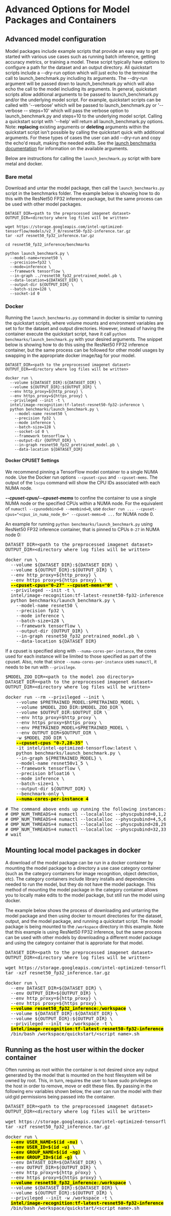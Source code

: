 # Advanced Options for Model Packages and Containers

## Advanced model configuration

Model packages include example scripts that provide an easy way to get started
with various use cases such as running batch inference, getting accuracy metrics,
or training a model. These script typically have options to configure a path for
the dataset and an output directory. All quickstart scripts include 
a --dry-run option which will just echo to the terminal the call to launch_benchmark.py 
including its arguments. The --dry-run argument will be passed down to launch_benchmark.py
which will also echo the call to the model including its arguments. In general, quickstart scripts 
allow additional arguments to be passed to launch_benchmark.py and/or the underlying model script.
For example, quickstart scripts can be called with '--verbose' which will be passed to 
launch_benchmark.py or '--verbose -- steps=10' which will pass the verbose option to 
launch_benchmark.py and steps=10 to the underlying model script. Calling a 
quickstart script with '--help' will return all launch_benchmark.py options. 
Note: __replacing__ existing arguments or __deleting__ arguments within the quickstart script
isn't possible by calling the quickstart quick with additional arguments. For these types of cases
the user can add --dry-run and copy the echo'd result, making the needed edits. See the 
[launch benchmarks documentation](LaunchBenchmark.md) for information on the available arguments. 

Below are instructions for calling the `launch_benchmark.py` script with
bare metal and docker.

### Bare metal

Download and untar the model package, then call the `launch_benchmarks.py`
script in the benchmarks folder. The example below is showing how to do
this with the ResNet50 FP32 inference package, but the same process
can be used with other model packages.

```
DATASET_DIR=<path to the preprocessed imagenet dataset>
OUTPUT_DIR=<directory where log files will be written>

wget https://storage.googleapis.com/intel-optimized-tensorflow/models/v2_7_0/resnet50-fp32-inference.tar.gz
tar -xzf resnet50_fp32_inference.tar.gz

cd resnet50_fp32_inference/benchmarks

python launch_benchmark.py \
  --model-name=resnet50 \
  --precision=fp32 \
  --mode=inference \
  --framework tensorflow \
  --in-graph ../resnet50_fp32_pretrained_model.pb \
  --data-location=${DATASET_DIR} \
  --output-dir ${OUTPUT_DIR} \
  --batch-size=128 \
  --socket-id 0
```

### Docker

Running the `launch_benchmarks.py` command in docker is similar to running
the quickstart scripts, where volume mounts and environment variables are set to
for the dataset and output directories. However, instead of having the
container execute the quickstart script, have it call
`python benchmarks/launch_benchmark.py` with your desired arguments. The
snippet below is showing how to do this using the ResNet50 FP32 inference
container, but the same process can be followed for other model usages by
swapping in the appropriate docker image/tag for your model.

```
DATASET_DIR=<path to the preprocessed imagenet dataset>
OUTPUT_DIR=<directory where log files will be written>

docker run \
  --volume ${DATASET_DIR}:${DATASET_DIR} \
  --volume ${OUTPUT_DIR}:${OUTPUT_DIR} \
  --env http_proxy=${http_proxy} \
  --env https_proxy=${https_proxy} \
  --privileged --init -t \
  intel/image-recognition:tf-latest-resnet50-fp32-inference \
  python benchmarks/launch_benchmark.py \
    --model-name resnet50 \
    --precision fp32 \
    --mode inference \
    --batch-size=128 \
    --socket-id 0 \
    --framework tensorflow \
    --output-dir {OUTPUT_DIR} \
    --in-graph resnet50_fp32_pretrained_model.pb \
    --data-location ${DATASET_DIR}
```

#### Docker CPUSET Settings

We recommend pinning a TensorFlow model container to a single NUMA node. Use the Docker run options `--cpuset-cpus` and `--cpuset-mems`. 
The output of the `lscpu` command will show the CPU IDs associated with each NUMA node.

***--cpuset-cpus/--cpuset-mems*** to confine the container to use a single NUMA node or the specified CPUs within a NUMA node.
For the equivalent of `numactl --cpunodebind=0 --membind=0`, use `docker run ... --cpuset-cpus="<cpus_in_numa_node_0>" --cpuset-mems=0 ...` for NUMA node 0.

An example for running `python benchmarks/launch_benchmark.py` using ResNet50 FP32 inference container, that is pinned to CPUs `0-27` in NUMA node 0:
<pre>
DATASET_DIR=&lt;path to the preprocessed imagenet dataset&gt;
OUTPUT_DIR=&lt;directory where log files will be written&gt;

docker run \
  --volume ${DATASET_DIR}:${DATASET_DIR} \
  --volume ${OUTPUT_DIR}:${OUTPUT_DIR} \
  --env http_proxy=${http_proxy} \
  --env https_proxy=${https_proxy} \
  <mark><b>--cpuset-cpus="0-27" --cpuset-mems="0"</b></mark> \
  --privileged --init -t \
  intel/image-recognition:tf-latest-resnet50-fp32-inference \
  python benchmarks/launch_benchmark.py \
    --model-name resnet50 \
    --precision fp32 \
    --mode inference \
    --batch-size=128 \
    --framework tensorflow \
    --output-dir {OUTPUT_DIR} \
    --in-graph resnet50_fp32_pretrained_model.pb \
    --data-location ${DATASET_DIR}
</pre>

If a cpuset is specified along with `--numa-cores-per-instance`, the cores
used for each instance will be limited to those specified as part of the cpuset.
Also, note that since `--numa-cores-per-instance` uses `numactl`, it needs to
be run with `--privilege`.

<pre>
$MODEL_ZOO_DIR=&lt;path to the model zoo directory&gt;
DATASET_DIR=&lt;path to the preprocessed imagenet dataset&gt;
OUTPUT_DIR=&lt;directory where log files will be written&gt;

docker run --rm --privileged --init \
    --volume $PRETRAINED_MODEL:$PRETRAINED_MODEL \
    --volume $MODEL_ZOO_DIR:$MODEL_ZOO_DIR \
    --volume $OUTPUT_DIR:$OUTPUT_DIR \
    --env http_proxy=$http_proxy \
    --env https_proxy=$https_proxy \
    --env PRETRAINED_MODEL=$PRETRAINED_MODEL \
    --env OUTPUT_DIR=$OUTPUT_DIR \
    -w $MODEL_ZOO_DIR \
    <mark><b>--cpuset-cpus "0-7,28-35"</b></mark> \
    -it intel/intel-optimized-tensorflow:latest \
    python benchmarks/launch_benchmark.py \
    --in-graph ${PRETRAINED_MODEL} \
    --model-name resnet50v1_5 \
    --framework tensorflow \
    --precision bfloat16 \
    --mode inference \
    --batch-size=1 \
    --output-dir ${OUTPUT_DIR} \
    --benchmark-only \
    <mark><b>--numa-cores-per-instance 4</b></mark>

# The command above ends up running the following instances:
# OMP_NUM_THREADS=4 numactl --localalloc --physcpubind=0,1,2,3 python eval_image_classifier_inference.py --input-graph=resnet50_v1_5_bfloat16.pb --num-inter-threads=1 --num-intra-threads=4 --num-cores=28 --batch-size=1 --warmup-steps=10 --steps=50 --data-num-inter-threads=1 --data-num-intra-threads=4 >> resnet50v1_5_bfloat16_inference_bs1_cores4_instance0.log 2>&1 & \
# OMP_NUM_THREADS=4 numactl --localalloc --physcpubind=4,5,6,7 python eval_image_classifier_inference.py --input-graph=resnet50_v1_5_bfloat16.pb --num-inter-threads=1 --num-intra-threads=4 --num-cores=28 --batch-size=1 --warmup-steps=10 --steps=50 --data-num-inter-threads=1 --data-num-intra-threads=4 >> resnet50v1_5_bfloat16_inference_bs1_cores4_instance1.log 2>&1 & \
# OMP_NUM_THREADS=4 numactl --localalloc --physcpubind=28,29,30,31 python eval_image_classifier_inference.py --input-graph=resnet50_v1_5_bfloat16.pb --num-inter-threads=1 --num-intra-threads=4 --num-cores=28 --batch-size=1 --warmup-steps=10 --steps=50 --data-num-inter-threads=1 --data-num-intra-threads=4 >> resnet50v1_5_bfloat16_inference_bs1_cores4_instance2.log 2>&1 & \
# OMP_NUM_THREADS=4 numactl --localalloc --physcpubind=32,33,34,35 python eval_image_classifier_inference.py --input-graph=resnet50_v1_5_bfloat16.pb --num-inter-threads=1 --num-intra-threads=4 --num-cores=28 --batch-size=1 --warmup-steps=10 --steps=50 --data-num-inter-threads=1 --data-num-intra-threads=4 >> resnet50v1_5_bfloat16_inference_bs1_cores4_instance3.log 2>&1 & \
# wait
</pre>

## Mounting local model packages in docker

A download of the model package can be run in a docker container by mounting the
model package to a directory a use case category
container (such as the category containers for image recognition, object
detection, etc). The category containers include library installs and
dependencies needed to run the model, but they do not have the model
package. This method of mounting the model package in the category
container allows you to locally make edits to the model package, but still
run the model using docker.

The example below shows the process of downloading and untarring the
model package and then using docker to mount directories for the dataset,
output, and the model package, and running a quickstart script. The model
package is being mounted to the `/workspace` directory in this example.
Note that this example is using ResNet50 FP32 inference, but the same
process can be used with other models by downloading a different model
package and using the category container that is approriate for that
model.

<pre>
DATASET_DIR=&lt;path to the preprocessed imagenet dataset&gt;
OUTPUT_DIR=&lt;directory where log files will be written&gt;

wget https://storage.googleapis.com/intel-optimized-tensorflow/models/v2_7_0/resnet50-fp32-inference.tar.gz
tar -xzf resnet50_fp32_inference.tar.gz

docker run \
  --env DATASET_DIR=${DATASET_DIR} \
  --env OUTPUT_DIR=${OUTPUT_DIR} \
  --env http_proxy=${http_proxy} \
  --env https_proxy=${https_proxy} \
  <mark><b>--volume resnet50_fp32_inference:/workspace</b></mark> \
  --volume ${DATASET_DIR}:${DATASET_DIR} \
  --volume ${OUTPUT_DIR}:${OUTPUT_DIR} \
  --privileged --init -w /workspace -t \
  <mark><b>intel/image-recognition:tf-latest-resnet50-fp32-inference</b></mark> \
  /bin/bash /workspace/quickstart/&lt;script name&gt;.sh
</pre>

## Running as the host user within the docker container

Often running as root within the container is not desired since any output generated by the model 
that is mounted on the host filesystem will be owned by root. This, in turn, requires the user to 
have sudo privileges on the host in order to remove, move or edit these files. By passing in the 
following env variables shown below, the user can run the model with their uid:gid permissions being passed into the container.

<pre>
DATASET_DIR=&lt;path to the preprocessed imagenet dataset&gt;
OUTPUT_DIR=&lt;directory where log files will be written&gt;

wget https://storage.googleapis.com/intel-optimized-tensorflow/models/v2_7_0/resnet50-fp32-inference.tar.gz
tar -xzf resnet50_fp32_inference.tar.gz

docker run \
  <mark><b>--env USER_NAME=$(id -nu)</b></mark> \
  <mark><b>--env USER_ID=$(id -u)</b></mark> \
  <mark><b>--env GROUP_NAME=$(id -ng)</b></mark> \
  <mark><b>--env GROUP_ID=$(id -g)</b></mark> \
  --env DATASET_DIR=${DATASET_DIR} \
  --env OUTPUT_DIR=${OUTPUT_DIR} \
  --env http_proxy=${http_proxy} \
  --env https_proxy=${https_proxy} \
  <mark><b>--volume resnet50_fp32_inference:/workspace</b></mark> \
  --volume ${DATASET_DIR}:${DATASET_DIR} \
  --volume ${OUTPUT_DIR}:${OUTPUT_DIR} \
  --privileged --init -w /workspace -t \
  <mark><b>intel/image-recognition:tf-latest-resnet50-fp32-inference</b></mark> \
  /bin/bash /workspace/quickstart/&lt;script name&gt;.sh
</pre>
